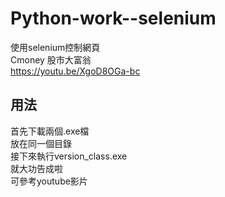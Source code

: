 # Python-work--selenium
使用selenium控制網頁<br>
Cmoney 股市大富翁<br>
https://youtu.be/XgoD8OGa-bc


## 用法
首先下載兩個.exe檔<br>
放在同一個目錄<br>
接下來執行version_class.exe<br>
就大功告成啦<br>
可參考youtube影片<br>

